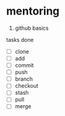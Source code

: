 # mentoring

1. github basics




tasks done

- [ ] clone 
- [ ] add
- [ ] commit 
- [ ] push 
- [ ] branch 
- [ ] checkout 
- [ ] stash
- [ ] pull
- [ ] merge 